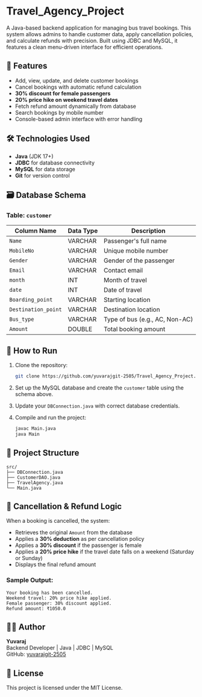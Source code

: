 # Travel_Agency_Project

A Java-based backend application for managing bus travel bookings. This system allows admins to handle customer data, apply cancellation policies, and calculate refunds with precision. Built using JDBC and MySQL, it features a clean menu-driven interface for efficient operations.

## 📌 Features

- Add, view, update, and delete customer bookings
- Cancel bookings with automatic refund calculation
- **30% discount for female passengers**
- **20% price hike on weekend travel dates**
- Fetch refund amount dynamically from database
- Search bookings by mobile number
- Console-based admin interface with error handling

## 🛠️ Technologies Used

- **Java** (JDK 17+)
- **JDBC** for database connectivity
- **MySQL** for data storage
- **Git** for version control

## 🗃️ Database Schema

### Table: `customer`

| Column Name         | Data Type | Description                        |
|---------------------|-----------|------------------------------------|
| `Name`              | VARCHAR   | Passenger's full name              |
| `MobileNo`          | VARCHAR   | Unique mobile number               |
| `Gender`            | VARCHAR   | Gender of the passenger            |
| `Email`             | VARCHAR   | Contact email                      |
| `month`             | INT       | Month of travel                    |
| `date`              | INT       | Date of travel                     |
| `Boarding_point`    | VARCHAR   | Starting location                  |
| `Destination_point` | VARCHAR   | Destination location               |
| `Bus_type`          | VARCHAR   | Type of bus (e.g., AC, Non-AC)     |
| `Amount`            | DOUBLE    | Total booking amount               |

## 🚀 How to Run

1. Clone the repository:
   ```bash
   git clone https://github.com/yuvarajgit-2505/Travel_Agency_Project.git
   ```

2. Set up the MySQL database and create the `customer` table using the schema above.

3. Update your `DBConnection.java` with correct database credentials.

4. Compile and run the project:
   ```bash
   javac Main.java
   java Main
   ```

## 📂 Project Structure

```
src/
├── DBConnection.java
├── CustomerDAO.java
├── TravelAgency.java
└── Main.java
```

## 💸 Cancellation & Refund Logic

When a booking is cancelled, the system:

- Retrieves the original `Amount` from the database
- Applies a **30% deduction** as per cancellation policy
- Applies a **30% discount** if the passenger is female
- Applies a **20% price hike** if the travel date falls on a weekend (Saturday or Sunday)
- Displays the final refund amount

### Sample Output:
```
Your booking has been cancelled.
Weekend travel: 20% price hike applied.
Female passenger: 30% discount applied.
Refund amount: ₹1050.0
```

## 🙋‍♂️ Author

**Yuvaraj**  
Backend Developer | Java | JDBC | MySQL  
GitHub: [yuvarajgit-2505](https://github.com/yuvarajgit-2505)

## 📃 License

This project is licensed under the MIT License.
